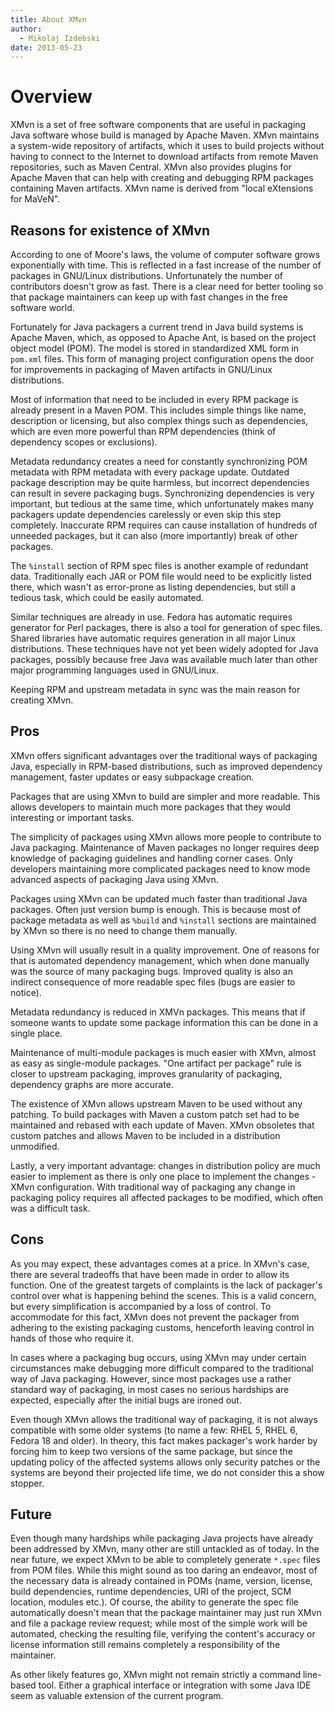 ```yaml
---
title: About XMvn
author:
  - Mikolaj Izdebski
date: 2013-05-23
---
```



Overview
========

XMvn is a set of free software components that are useful in packaging
Java software whose build is managed by Apache Maven.  XMvn maintains
a system-wide repository of artifacts, which it uses to build projects
without having to connect to the Internet to download artifacts from
remote Maven repositories, such as Maven Central.  XMvn also provides
plugins for Apache Maven that can help with creating and debugging RPM
packages containing Maven artifacts.  XMvn name is derived from "local
eXtensions for MaVeN".


Reasons for existence of XMvn
-----------------------------

According to one of Moore's laws, the volume of computer software
grows exponentially with time.  This is reflected in a fast increase
of the number of packages in GNU/Linux distributions.  Unfortunately
the number of contributors doesn't grow as fast.  There is a clear
need for better tooling so that package maintainers can keep up with
fast changes in the free software world.

Fortunately for Java packagers a current trend in Java build systems
is Apache Maven, which, as opposed to Apache Ant, is based on the
project object model (POM).  The model is stored in standardized XML
form in `pom.xml` files.  This form of managing project configuration
opens the door for improvements in packaging of Maven artifacts in
GNU/Linux distributions.

Most of information that need to be included in every RPM package is
already present in a Maven POM.  This includes simple things like
name, description or licensing, but also complex things such as
dependencies, which are even more powerful than RPM dependencies
(think of dependency scopes or exclusions).

Metadata redundancy creates a need for constantly synchronizing POM
metadata with RPM metadata with every package update.  Outdated
package description may be quite harmless, but incorrect dependencies
can result in severe packaging bugs.  Synchronizing dependencies is
very important, but tedious at the same time, which unfortunately
makes many packagers update dependencies carelessly or even skip this
step completely.  Inaccurate RPM requires can cause installation of
hundreds of unneeded packages, but it can also (more importantly)
break of other packages.

The `%install` section of RPM spec files is another example of
redundant data.  Traditionally each JAR or POM file would need to be
explicitly listed there, which wasn't as error-prone as listing
dependencies, but still a tedious task, which could be easily
automated.

Similar techniques are already in use.  Fedora has automatic requires
generator for Perl packages, there is also a tool for generation of
spec files.  Shared libraries have automatic requires generation in
all major Linux distributions.  These techniques have not yet been
widely adopted for Java packages, possibly because free Java was
available much later than other major programming languages used in
GNU/Linux.

Keeping RPM and upstream metadata in sync was the main reason for
creating XMvn.


Pros
----

XMvn offers significant advantages over the traditional ways of
packaging Java, especially in RPM-based distributions, such as
improved dependency management, faster updates or easy subpackage
creation.

Packages that are using XMvn to build are simpler and more readable.
This allows developers to maintain much more packages that they would
interesting or important tasks.

The simplicity of packages using XMvn allows more people to contribute
to Java packaging.  Maintenance of Maven packages no longer requires
deep knowledge of packaging guidelines and handling corner cases.
Only developers maintaining more complicated packages need to know
mode advanced aspects of packaging Java using XMvn.

Packages using XMvn can be updated much faster than traditional Java
packages.  Often just version bump is enough.  This is because most of
package metadata as well as `%build` and `%install` sections are
maintained by XMvn so there is no need to change them manually.

Using XMvn will usually result in a quality improvement.  One of
reasons for that is automated dependency management, which when done
manually was the source of many packaging bugs.  Improved quality is
also an indirect consequence of more readable spec files (bugs are
easier to notice).

Metadata redundancy is reduced in XMVn packages.  This means that if
someone wants to update some package information this can be done in a
single place.

Maintenance of multi-module packages is much easier with XMvn, almost
as easy as single-module packages.  "One artifact per package" rule is
closer to upstream packaging, improves granularity of packaging,
dependency graphs are more accurate.

The existence of XMvn allows upstream Maven to be used without any
patching.  To build packages with Maven a custom patch set had to be
maintained and rebased with each update of Maven.  XMvn obsoletes that
custom patches and allows Maven to be included in a distribution
unmodified.

Lastly, a very important advantage: changes in distribution policy are
much easier to implement as there is only one place to implement the
changes - XMvn configuration.  With traditional way of packaging any
change in packaging policy requires all affected packages to be
modified, which often was a difficult task.


Cons
----

As you may expect, these advantages comes at a price.  In XMvn's case,
there are several tradeoffs that have been made in order to allow its
function.  One of the greatest targets of complaints is the lack of
packager's control over what is happening behind the scenes.  This is
a valid concern, but every simplification is accompanied by a loss of
control.  To accommodate for this fact, XMvn does not prevent the
packager from adhering to the existing packaging customs, henceforth
leaving control in hands of those who require it.

In cases where a packaging bug occurs, using XMvn may under certain
circumstances make debugging more difficult compared to the
traditional way of Java packaging.  However, since most packages use a
rather standard way of packaging, in most cases no serious hardships
are expected, especially after the initial bugs are ironed out.

Even though XMvn allows the traditional way of packaging, it is not
always compatible with some older systems (to name a few: RHEL 5, RHEL
6, Fedora 18 and older).  In theory, this fact makes packager's work
harder by forcing him to keep two versions of the same package, but
since the updating policy of the affected systems allows only security
patches or the systems are beyond their projected life time, we do not
consider this a show stopper.


Future
------

Even though many hardships while packaging Java projects have already
been addressed by XMvn, many other are still untackled as of today.
In the near future, we expect XMvn to be able to completely generate
`*.spec` files from POM files.  While this might sound as too daring
an endeavor, most of the necessary data is already contained in POMs
(name, version, license, build dependencies, runtime dependencies, URI
of the project, SCM location, modules etc.).  Of course, the ability
to generate the spec file automatically doesn't mean that the package
maintainer may just run XMvn and file a package review request; while
most of the simple work will be automated, checking the resulting
file, verifying the content's accuracy or license information still
remains completely a responsibility of the maintainer.

As other likely features go, XMvn might not remain strictly a command
line-based tool.  Either a graphical interface or integration with
some Java IDE seem as valuable extension of the current program.
